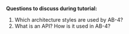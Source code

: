 **Questions to discuss during tutorial:**

1. Which architecture styles are used by AB-4?
1. What is an API? How is it used in AB-4?

<include src="../../book/modeling/modelingBehaviors/sequenceDiagramsBasic/q-explainMachineSequenceDiagram.md" />
<include src="../../book/modeling/modelingBehaviors/sequenceDiagramsBasic/q-essay-drawSequenceDiagramForPerson.md" />
<include src="../../book/modeling/modelingBehaviors/sequenceDiagramsIntermediate/q-essay-expainParserFactory.md" />
<include src="../../book/modeling/modelingBehaviors/sequenceDiagramsIntermediate/q-drawPrintQuoteSd.md" />
<include src="../../book/combined/exercises/reviewCliAppCode.md" /><p/>

